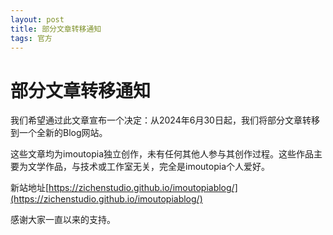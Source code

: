 ```yaml
---
layout: post
title: 部分文章转移通知
tags: 官方
---
```


# 部分文章转移通知

我们希望通过此文章宣布一个决定：从2024年6月30日起，我们将部分文章转移到一个全新的Blog网站。

这些文章均为imoutopia独立创作，未有任何其他人参与其创作过程。这些作品主要为文学作品，与技术或工作室无关，完全是imoutopia个人爱好。

新站地址[https://zichenstudio.github.io/imoutopiablog/](https://zichenstudio.github.io/imoutopiablog/)

感谢大家一直以来的支持。
